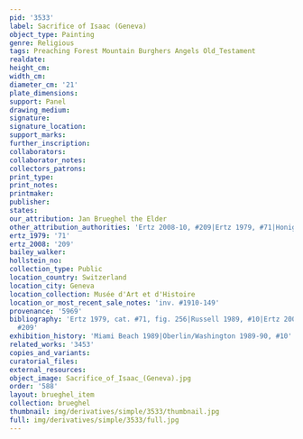 ```yaml
---
pid: '3533'
label: Sacrifice of Isaac (Geneva)
object_type: Painting
genre: Religious
tags: Preaching Forest Mountain Burghers Angels Old_Testament
realdate: 
height_cm: 
width_cm: 
diameter_cm: '21'
plate_dimensions: 
support: Panel
drawing_medium: 
signature: 
signature_location: 
support_marks: 
further_inscription: 
collaborators: 
collaborator_notes: 
collectors_patrons: 
print_type: 
print_notes: 
printmaker: 
publisher: 
states: 
our_attribution: Jan Brueghel the Elder
other_attribution_authorities: 'Ertz 2008-10, #209|Ertz 1979, #71|Honig database'
ertz_1979: '71'
ertz_2008: '209'
bailey_walker: 
hollstein_no: 
collection_type: Public
location_country: Switzerland
location_city: Geneva
location_collection: Musée d'Art et d'Histoire
location_or_most_recent_sale_notes: 'inv. #1910-149'
provenance: '5969'
bibliography: 'Ertz 1979, cat. #71, fig. 256|Russell 1989, #10|Ertz 2008-10, cat.
  #209'
exhibition_history: 'Miami Beach 1989|Oberlin/Washington 1989-90, #10'
related_works: '3453'
copies_and_variants: 
curatorial_files: 
external_resources: 
object_image: Sacrifice_of_Isaac_(Geneva).jpg
order: '588'
layout: brueghel_item
collection: brueghel
thumbnail: img/derivatives/simple/3533/thumbnail.jpg
full: img/derivatives/simple/3533/full.jpg
---
```

